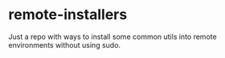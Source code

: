 # remote-installers
Just a repo with ways to install some common utils into remote environments without using sudo.
